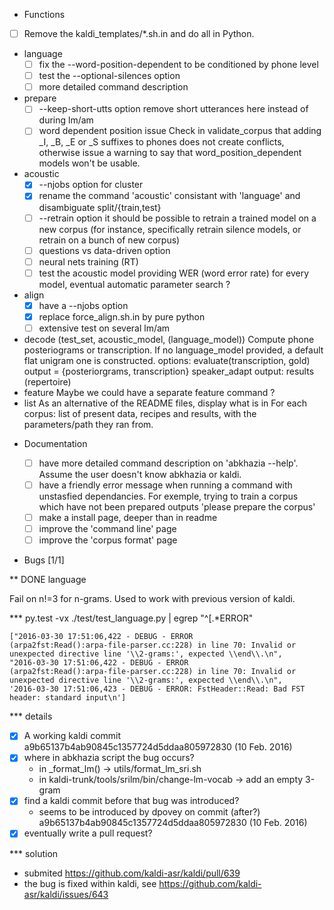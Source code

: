<!-- -*-org-*- this comment force org-mode in emacs -->

* Functions

 - [ ] Remove the kaldi_templates/*.sh.in and do all in Python.
 - language
   - [ ] fix the --word-position-dependent to be conditioned by phone level
   - [ ] test the --optional-silences option
   - [ ] more detailed command description
 - prepare
   - [ ] --keep-short-utts option
     remove short utterances here instead of during lm/am
   - [ ] word dependent position issue
     Check in validate_corpus that adding _I, _B, _E or _S suffixes to
     phones does not create conflicts, otherwise issue a warning to say
     that word_position_dependent models won't be usable.
 - acoustic
   - [X] --njobs option for cluster
   - [X] rename the command 'acoustic'
     consistant with 'language' and disambiguate split/{train,test}
   - [ ] --retrain option
     it should be possible to retrain a trained model on a new corpus
     (for instance, specifically retrain silence models, or retrain on a
     bunch of new corpus)
   - [ ] questions vs data-driven option
   - [ ] neural nets training (RT)
   - [ ] test the acoustic model
     providing WER (word error rate) for every model, eventual
     automatic parameter search ?
 - align
   - [X] have a --njobs option
   - [X] replace force_align.sh.in by pure python
   - [ ] extensive test on several lm/am
 - decode
   (test_set, acoustic_model, (language_model))
   Compute phone posteriograms or transcription. If no language_model
   provided, a default flat unigram one is constructed.  options:
   evaluate(transcription, gold) output = {posteriorgrams,
   transcription} speaker_adapt output: results (repertoire)
 - feature
   Maybe we could have a separate feature command ?
 - list
   As an alternative of the README files, display what is in
   <data-directory> For each corpus: list of present data, recipes and
   results, with the parameters/path they ran from.

* Documentation

  - [ ] have more detailed command description on 'abkhazia <command>
    --help'. Assume the user doesn't know abkhazia or kaldi.
  - [ ] have a friendly error message when running a command with
    unstasfied dependancies. For exemple, trying to train a corpus
    which have not been prepared outputs 'please prepare the corpus'
  - [ ] make a install page, deeper than in readme
  - [ ] improve the 'command line' page
  - [ ] improve the 'corpus format' page

* Bugs [1/1]

** DONE language

Fail on n!=3 for n-grams. Used to work with previous version of kaldi.

*** py.test -vx ./test/test_language.py | egrep "^\[.*ERROR"

    ["2016-03-30 17:51:06,422 - DEBUG - ERROR
    (arpa2fst:Read():arpa-file-parser.cc:228) in line 70: Invalid or
    unexpected directive line '\\2-grams:', expected \\end\\.\n",
    "2016-03-30 17:51:06,422 - DEBUG - ERROR
    (arpa2fst:Read():arpa-file-parser.cc:228) in line 70: Invalid or
    unexpected directive line '\\2-grams:', expected \\end\\.\n",
    '2016-03-30 17:51:06,423 - DEBUG - ERROR: FstHeader::Read: Bad FST
    header: standard input\n']

*** details

 - [X] A working kaldi commit
    a9b65137b4ab90845c1357724d5ddaa805972830 (10 Feb. 2016)
 - [X] where in abkhazia script the bug occurs?
   - in _format_lm() -> utils/format_lm_sri.sh
   - in kaldi-trunk/tools/srilm/bin/change-lm-vocab -> add an empty 3-gram
 - [X] find a kaldi commit before that bug was introduced?
   - seems to be introduced by dpovey on commit (after?)
     a9b65137b4ab90845c1357724d5ddaa805972830 (10 Feb. 2016)
 - [X] eventually write a pull request?

*** solution

 - submited https://github.com/kaldi-asr/kaldi/pull/639
 - the bug is fixed within kaldi, see https://github.com/kaldi-asr/kaldi/issues/643
